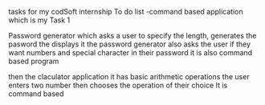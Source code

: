 tasks for my codSoft internship
To do list -command based application which is my Task 1

Password generator which asks a user to specify the length, generates the pasword the displays it
the password generator also asks the user if they want numbers and special character in their password
it is also command based program

then the claculator application
it has basic arithmetic operations
the user enters two number then chooses the operation of their choice
It is command based
